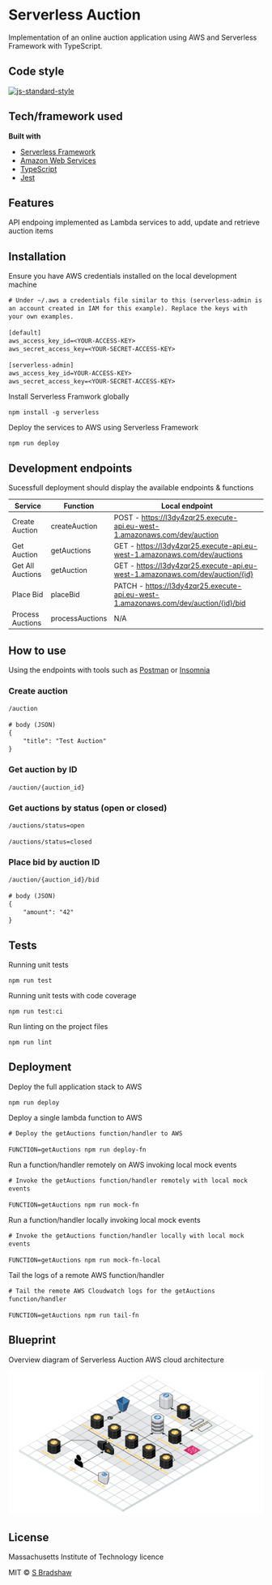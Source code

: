 # Serverless Auction

Implementation of an online auction application using AWS and Serverless Framework with TypeScript.

## Code style

[![js-standard-style](https://img.shields.io/badge/code%20style-standard-brightgreen.svg?style=flat)](https://github.com/feross/standard)

## Tech/framework used

<b>Built with</b>

- [Serverless Framework](https://www.serverless.com)
- [Amazon Web Services](https://aws.amazon.com/)
- [TypeScript](https://www.typescriptlang.org/)
- [Jest](https://jestjs.io/)

## Features

API endpoing implemented as Lambda services to add, update and retrieve auction items

## Installation

Ensure you have AWS credentials installed on the local development machine

```
# Under ~/.aws a credentials file similar to this (serverless-admin is an account created in IAM for this example). Replace the keys with your own examples.

[default]
aws_access_key_id=<YOUR-ACCESS-KEY>
aws_secret_access_key=<YOUR-SECRET-ACCESS-KEY>

[serverless-admin]
aws_access_key_id=YOUR-ACCESS-KEY>
aws_secret_access_key=<YOUR-SECRET-ACCESS-KEY>
```

Install Serverless Framwork globally

```
npm install -g serverless
```

Deploy the services to AWS using Serverless Framework

```
npm run deploy

```

## Development endpoints

Sucessfull deployment should display the available endpoints & functions

| Service          | Function        | Local endpoint                                                                      |
| ---------------- | --------------- | ----------------------------------------------------------------------------------- |
| Create Auction   | createAuction   | POST - https://l3dy4zqr25.execute-api.eu-west-1.amazonaws.com/dev/auction           |
| Get Auction      | getAuctions     | GET - https://l3dy4zqr25.execute-api.eu-west-1.amazonaws.com/dev/auctions           |
| Get All Auctions | getAuction      | GET - https://l3dy4zqr25.execute-api.eu-west-1.amazonaws.com/dev/auction/{id}       |
| Place Bid        | placeBid        | PATCH - https://l3dy4zqr25.execute-api.eu-west-1.amazonaws.com/dev/auction/{id}/bid |
| Process Auctions | processAuctions | N/A                                                                                 |

## How to use

Using the endpoints with tools such as [Postman](https://www.postman.com/) or [Insomnia](https://insomnia.rest/)

### Create auction

```
/auction

# body (JSON)
{
    "title": "Test Auction"
}
```

### Get auction by ID

```
/auction/{auction_id}
```

### Get auctions by status (open or closed)

```
/auctions/status=open

/auctions/status=closed
```

### Place bid by auction ID

```
/auction/{auction_id}/bid

# body (JSON)
{
    "amount": "42"
}
```

## Tests

Running unit tests

```
npm run test
```

Running unit tests with code coverage

```
npm run test:ci
```

Run linting on the project files

```
npm run lint
```

## Deployment

Deploy the full application stack to AWS

```
npm run deploy
```

Deploy a single lambda function to AWS

```
# Deploy the getAuctions function/handler to AWS

FUNCTION=getAuctions npm run deploy-fn
```

Run a function/handler remotely on AWS invoking local mock events

```
# Invoke the getAuctions function/handler remotely with local mock events

FUNCTION=getAuctions npm run mock-fn
```

Run a function/handler locally invoking local mock events

```
# Invoke the getAuctions function/handler locally with local mock events

FUNCTION=getAuctions npm run mock-fn-local
```

Tail the logs of a remote AWS function/handler

```
# Tail the remote AWS Cloudwatch logs for the getAuctions function/handler

FUNCTION=getAuctions npm run tail-fn
```

## Blueprint

Overview diagram of Serverless Auction AWS cloud architecture

<p align="left">
  <img src="./img/serverless-auction-3d.png" alt="3D Serverless Auction Blueprint" width="900">
</p>

## License

Massachusetts Institute of Technology licence

MIT © [S Bradshaw]()
